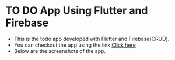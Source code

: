 # TO DO App Using Flutter and Firebase
* This is the todo app developed with Flutter and Firebase(CRUD). 
* You can checkout the app using the link.[Click here](https://drive.google.com/file/d/1n3mXDZpceT88OGURXGPKRfzVyxVzYBT0/view?usp=sharing)
* Below are the screenshots of the app.
